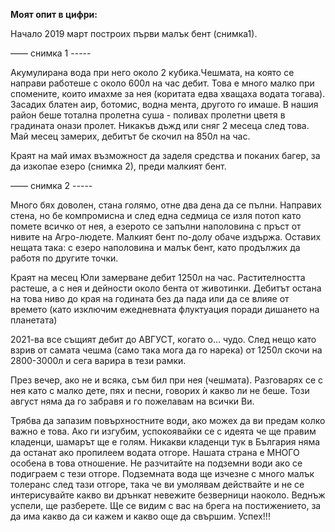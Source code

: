 **Моят опит в цифри:**

Начало 2019 март построих първи малък бент (снимка1). 

–––– снимка 1 -----

Aкумулирана вода при него около 2 кубика.Чешмата, на която се направи работеше с около 600л на час дебит. Това е много малко при спомените, които имахме за нея (коритата едва хващаха водата тогава). Засадих блатен аир, ботомис, водна мента, другото го имаше. В нашия район беше тотална пролетна суша - поливах пролетни цветя в градината онази пролет. Никакъв дъжд или сняг 2 месеца след това. Май месец замерих, дебитът бе скочил на 850л на час. 

Краят на май имах възможност да заделя средства и поканих багер, за да изкопае езеро (снимка 2), преди малкият бент. 

–––– снимка 2 -----

Много бях доволен, стана голямо, отне два дена да се пълни. Направих стена, но бе компромисна и след една седмица се изля потоп като помете всичко от нея, а езерото се запълни наполовина с пръст от нивите на Агро-людете. Малкият бент по-долу обаче издържа. Оставих нещата така: с езеро наполовина и малък бент, като продължих да работя по другите точки. 

Краят на месец Юли замерване дебит 1250л на час. Растителността растеше, а с нея и дейности около бента от животинки.
Дебитът остана на това ниво до края на годината без да пада или да се влияе от времето (като изключим ежедневната флуктуация поради дишането на планетата)

2021-ва все същият дебит до АВГУСТ, когато о... чудо. След нещо като взрив от самата чешма (само така мога да го нарека) от 1250л скочи на 2800-3000л и сега варира в тези рамки. 

През вечер, ако не и всяка, съм бил при нея (чешмата). Разговарях се с нея като с малко дете, пях и песни, говорих ѝ какво ли не беше.
Този август няма да го забравя и го пожелавам на всички Ви.

Трябва да запазим повърхностните води, ако можех да ви предам колко важно е това. Ако ги изгубим, успокоявайки се с идеята че ще правим кладенци, шамарът ще е голям. Никакви кладенци тук в България няма да останат ако пропилеем водата отгоре. Нашата страна е МНОГО особена в това отношение. Не разчитайте на подземни води ако се подиграем с тези отгоре. Подземната вода ще изчезне с много малък толеранс след тази отгоре, така че ви умолявам действайте и не се интерисувайте какво ви дрънкат невежите безверници наоколо. Веднъж успели, ще разберете. Ще се видим с вас на брега на постижението, за да има какво да си кажем и какво още да свършим. Успех!!!  

